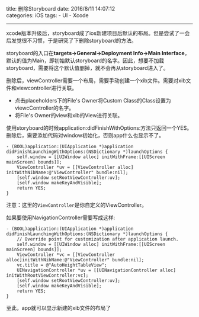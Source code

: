 title: 删除Storyboard
date: 2016/8/11 14:07:12  
categories: iOS 
tags: 
	- UI
	- Xcode
	

---

xcode版本升级后，storyboard成了ios新建项目后默认的布局。但是尝试了一会后发觉很不习惯，于是研究了下删除storyboard的方法。
<!--more-->

storyboard的入口在**targets->General->Deployment Info->Main Interface**，默认的值为Main，即初始默认storyboard的名字。因此，想要不加载storyboard，需要将这个默认值删掉，就不会再从storyboard进入了。

删除后，viewController需要一个布局，需要手动创建一个xib文件。需要对xib文件和viewcontroller进行关联。
- 点击placeholders下的File's Owner将Custom Class的Class设置为viewcController的名字。
- 将File's Owner的view和xib的View进行关联。

使用storyboard的时候application:didFinishWithOptions:方法只返回一个YES。删除后，需要添加代码对window初始化，否则app什么也显示不了。
```objc
- (BOOL)application:(UIApplication *)application didFinishLaunchingWithOptions:(NSDictionary *)launchOptions {
	self.window = [[UIWindow alloc] initWithFrame:[[UIScreen mainScreen] bounds]];
	ViewController *uv = [[ViewController alloc] initWithNibName:@"ViewController" bundle:nil];
	[self.window setRootViewController:uv];
	[self.window makeKeyAndVisible];
	return YES;
}
```
注意：这里的`ViewController`是你自定义的ViewController。

如果要使用NavigationController需要写成这样:
```objc
- (BOOL)application:(UIApplication *)application didFinishLaunchingWithOptions:(NSDictionary *)launchOptions {
    // Override point for customization after application launch.
   	self.window = [[UIWindow alloc] initWithFrame:[[UIScreen mainScreen] bounds]];
    ViewController *vc = [[ViewController alloc]initWithNibName:@"ViewController" bundle:nil];
    vc.title = @"AutoHeightTableView";
    UINavigationController *uv = [[UINavigationController alloc] initWithRootViewController:vc];
    [self.window setRootViewController:uv];
    [self.window makeKeyAndVisible];
    return YES;
}
```

至此，app就可以显示新建的xib文件的布局了
